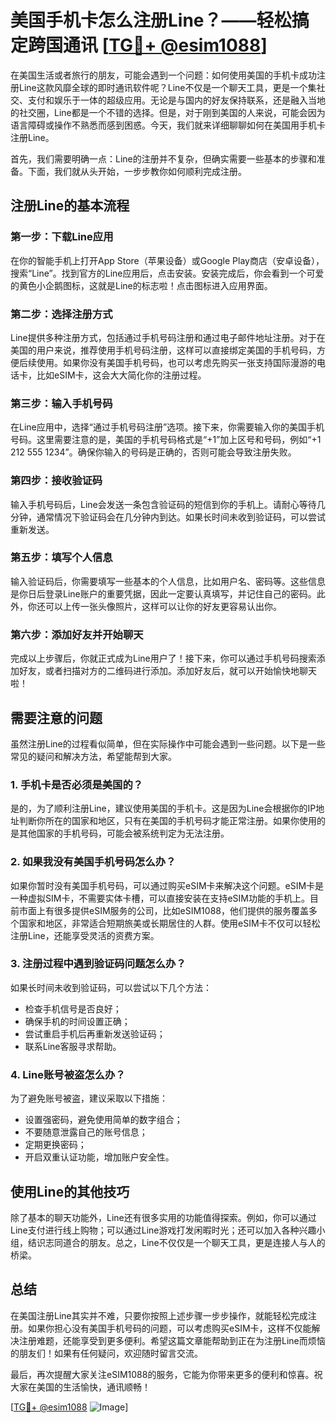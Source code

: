 # 美国手机卡怎么注册Line？——轻松搞定跨国通讯 [[TG💪+ @esim1088](https://t.me/s/esim1088)]

在美国生活或者旅行的朋友，可能会遇到一个问题：如何使用美国的手机卡成功注册Line这款风靡全球的即时通讯软件呢？Line不仅是一个聊天工具，更是一个集社交、支付和娱乐于一体的超级应用。无论是与国内的好友保持联系，还是融入当地的社交圈，Line都是一个不错的选择。但是，对于刚到美国的人来说，可能会因为语言障碍或操作不熟悉而感到困惑。今天，我们就来详细聊聊如何在美国用手机卡注册Line。

首先，我们需要明确一点：Line的注册并不复杂，但确实需要一些基本的步骤和准备。下面，我们就从头开始，一步步教你如何顺利完成注册。

## 注册Line的基本流程

### 第一步：下载Line应用

在你的智能手机上打开App Store（苹果设备）或Google Play商店（安卓设备），搜索“Line”。找到官方的Line应用后，点击安装。安装完成后，你会看到一个可爱的黄色小企鹅图标，这就是Line的标志啦！点击图标进入应用界面。

### 第二步：选择注册方式

Line提供多种注册方式，包括通过手机号码注册和通过电子邮件地址注册。对于在美国的用户来说，推荐使用手机号码注册，这样可以直接绑定美国的手机号码，方便后续使用。如果你没有美国手机号码，也可以考虑先购买一张支持国际漫游的电话卡，比如eSIM卡，这会大大简化你的注册过程。

### 第三步：输入手机号码

在Line应用中，选择“通过手机号码注册”选项。接下来，你需要输入你的美国手机号码。这里需要注意的是，美国的手机号码格式是“+1”加上区号和号码，例如“+1 212 555 1234”。确保你输入的号码是正确的，否则可能会导致注册失败。

### 第四步：接收验证码

输入手机号码后，Line会发送一条包含验证码的短信到你的手机上。请耐心等待几分钟，通常情况下验证码会在几分钟内到达。如果长时间未收到验证码，可以尝试重新发送。

### 第五步：填写个人信息

输入验证码后，你需要填写一些基本的个人信息，比如用户名、密码等。这些信息是你日后登录Line账户的重要凭据，因此一定要认真填写，并记住自己的密码。此外，你还可以上传一张头像照片，这样可以让你的好友更容易认出你。

### 第六步：添加好友并开始聊天

完成以上步骤后，你就正式成为Line用户了！接下来，你可以通过手机号码搜索添加好友，或者扫描对方的二维码进行添加。添加好友后，就可以开始愉快地聊天啦！

## 需要注意的问题

虽然注册Line的过程看似简单，但在实际操作中可能会遇到一些问题。以下是一些常见的疑问和解决方法，希望能帮到大家。

### 1. 手机卡是否必须是美国的？

是的，为了顺利注册Line，建议使用美国的手机卡。这是因为Line会根据你的IP地址判断你所在的国家和地区，只有在美国的手机号码才能正常注册。如果你使用的是其他国家的手机号码，可能会被系统判定为无法注册。

### 2. 如果我没有美国手机号码怎么办？

如果你暂时没有美国手机号码，可以通过购买eSIM卡来解决这个问题。eSIM卡是一种虚拟SIM卡，不需要实体卡槽，可以直接安装在支持eSIM功能的手机上。目前市面上有很多提供eSIM服务的公司，比如eSIM1088，他们提供的服务覆盖多个国家和地区，非常适合短期旅美或长期居住的人群。使用eSIM卡不仅可以轻松注册Line，还能享受灵活的资费方案。

### 3. 注册过程中遇到验证码问题怎么办？

如果长时间未收到验证码，可以尝试以下几个方法：
- 检查手机信号是否良好；
- 确保手机的时间设置正确；
- 尝试重启手机后再重新发送验证码；
- 联系Line客服寻求帮助。

### 4. Line账号被盗怎么办？

为了避免账号被盗，建议采取以下措施：
- 设置强密码，避免使用简单的数字组合；
- 不要随意泄露自己的账号信息；
- 定期更换密码；
- 开启双重认证功能，增加账户安全性。

## 使用Line的其他技巧

除了基本的聊天功能外，Line还有很多实用的功能值得探索。例如，你可以通过Line支付进行线上购物；可以通过Line游戏打发闲暇时光；还可以加入各种兴趣小组，结识志同道合的朋友。总之，Line不仅仅是一个聊天工具，更是连接人与人的桥梁。

## 总结

在美国注册Line其实并不难，只要你按照上述步骤一步步操作，就能轻松完成注册。如果你担心没有美国手机号码的问题，可以考虑购买eSIM卡，这样不仅能解决注册难题，还能享受到更多便利。希望这篇文章能帮助到正在为注册Line而烦恼的朋友们！如果有任何疑问，欢迎随时留言交流。

最后，再次提醒大家关注eSIM1088的服务，它能为你带来更多的便利和惊喜。祝大家在美国的生活愉快，通讯顺畅！

[[TG💪+ @esim1088](https://t.me/s/esim1088) ![Image](https://i.postimg.cc/4NQfJmqS/Snipaste-2025-05-13-00-14-12.png)]